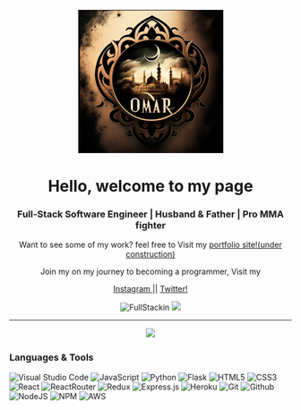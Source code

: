 <p align="center">
    <img class="img" src="./omar.png" />
   </p>
   <h1 align="center"> Hello, welcome to my page</h1>
   <h3 align="center">Full-Stack Software Engineer | Husband & Father | Pro MMA fighter</h4>
   <p align="center">Want to see some of my work? feel free to Visit my <a href="">portfolio site!(under construction)</a></p>
   <p align="center">Join my on my journey to becoming a programmer, Visit my</p>
   <p align="center"><a href="https://www.instagram.com/omarthebull/">Instagram </a> || <a href="https://twitter.com/OmarElsahlah">Twitter!</a></p>

   <div align="center">
    <img src="https://komarev.com/ghpvc/?username=FullStackin&label=Profile%20views&color=0e75b6&style=for-the-badge" alt="FullStackin" />
   <a href="https://www.linkedin.com/in/omarelsahlah/"><img src="https://img.shields.io/badge/LinkedIn-0077B5?style=for-the-badge&logo=linkedin&logoColor=white" /></a>
   </div>

   --------------------------------------------------------------------------------------------

   <p align="center">
    <img class="img" src="https://github-readme-stats.vercel.app/api?username=FullStackin&theme=tokyonight&count_private=true&show_icons=true" />
   </p>

   ### Languages & Tools
   ![Visual Studio Code](https://img.shields.io/badge/Visual%20Studio%20Code-0078d7.svg?style=for-the-badge&logo=visual-studio-code&logoColor=white)
   ![JavaScript](https://img.shields.io/badge/javascript-%23323330.svg?style=for-the-badge&logo=javascript&logoColor=%23F7DF1E)
   ![Python](https://img.shields.io/badge/python-3670A0?style=for-the-badge&logo=python&logoColor=ffdd54)
   ![Flask](https://img.shields.io/badge/flask-%23000.svg?style=for-the-badge&logo=flask&logoColor=white)
   ![HTML5](https://img.shields.io/badge/html5-%23E34F26.svg?style=for-the-badge&logo=html5&logoColor=white)
   ![CSS3](https://img.shields.io/badge/css3-%231572B6.svg?style=for-the-badge&logo=css3&logoColor=white)
   ![React](https://img.shields.io/badge/react-%2320232a.svg?style=for-the-badge&logo=react&logoColor=%2361DAFB)
   ![ReactRouter](https://img.shields.io/badge/React_Router-CA4245?style=for-the-badge&logo=react-router&logoColor=white)
   ![Redux](https://img.shields.io/badge/redux-%23593d88.svg?style=for-the-badge&logo=redux&logoColor=white)
   ![Express.js](https://img.shields.io/badge/express.js-%23404d59.svg?style=for-the-badge&logo=express&logoColor=%2361DAFB)
   ![Heroku](https://img.shields.io/badge/heroku-%23430098.svg?style=for-the-badge&logo=heroku&logoColor=white)
   ![Git](https://img.shields.io/badge/git-%23F05033.svg?style=for-the-badge&logo=git&logoColor=white)
   ![Github](https://img.shields.io/badge/GitHub-100000?style=for-the-badge&logo=github&logoColor=white)
   ![NodeJS](https://img.shields.io/badge/node.js-6DA55F?style=for-the-badge&logo=node.js&logoColor=white)
   ![NPM](https://img.shields.io/badge/npm-CB3837?style=for-the-badge&logo=npm&logoColor=white)
   ![AWS](https://img.shields.io/badge/Amazon_AWS-232F3E?style=for-the-badge&logo=amazon-aws&logoColor=white)
